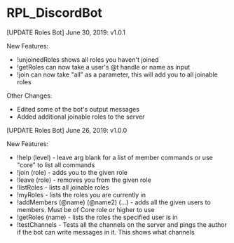 # RPL_DiscordBot
[UPDATE Roles Bot] June 30, 2019:
v1.0.1

New Features:
- !unjoinedRoles shows all roles you haven't joined
- !getRoles can now take a user's @t handle or name as input
- !join can now take  "all" as a parameter, this will add you to all joinable roles

Other Changes:
- Edited some of the bot's output messages
- Added additional joinable roles to the server

[UPDATE Roles Bot] June 26, 2019:
v1.0.0

New Features:
- !help (level) - leave arg blank for a list of member commands or use "core" to list all commands
- !join (role) - adds you to the given role
- !leave (role) - removes you from the given role
- !listRoles - lists all joinable roles
- !myRoles - lists the roles you are currently in
- !addMembers (@name) (@name2) (...) - adds all the given users to members. Must be of Core role or higher to use
- !getRoles (name) - lists the roles the specified user is in
- !testChannels - Tests all the channels on the server and pings the author if the bot can write messages in it. This shows what channels
